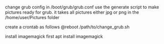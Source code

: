 change grub config in /boot/grub/grub.conf
use the generate script to make pictures ready for grub. it takes all pictures either jpg or png in the /home/user/Pictures folder

create a crontab as follows @reboot /path/to/change_grub.sh

install imagemagick first apt install imagemagick
